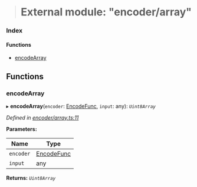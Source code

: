 > # External module: "encoder/array"

### Index

#### Functions

* [encodeArray](_encoder_array_.md#encodearray)

## Functions

###  encodeArray

▸ **encodeArray**(`encoder`: [EncodeFunc](_encoder_types_.md#encodefunc), `input`: any): *`Uint8Array`*

*Defined in [encoder/array.ts:11](https://github.com/polkadot-js/common/blob/0ec2dae/packages/util-rlp/src/encoder/array.ts#L11)*

**Parameters:**

Name | Type |
------ | ------ |
`encoder` | [EncodeFunc](_encoder_types_.md#encodefunc) |
`input` | any |

**Returns:** *`Uint8Array`*